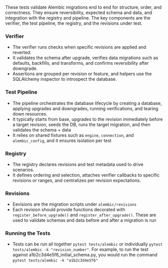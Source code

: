 These tests validate Alembic migrations end to end for structure, order, and correctness.
They ensure reversibility, expected schema and data, and integration with the registry and pipeline.
The key components are the verifier, the test pipeline, the registry, and the revisions under test.

### Verifier

- The verifier runs checks when specific revisions are applied and reverted.
- It validates the schema after upgrade, verifies data migrations such as defaults, backfills, and transforms, and confirms reversibility after downgrade.
- Assertions are grouped per revision or feature, and helpers use the SQLAlchemy inspector to introspect the database.

### Test Pipeline

- The pipeline orchestrates the database lifecycle by creating a database, applying upgrades and downgrades, running verifications, and tearing down resources.
- It typically starts from base, upgrades to the revision immediately before a target revision, seeds the DB, runs the target migration, and then validates the schema + data
- It relies on shared fixtures such as `engine`, `connection`, and `alembic_config`, and it ensures isolation per test

### Registry

- The registry declares revisions and test metadata used to drive scenarios.
- It defines ordering and selection, attaches verifier callbacks to specific revisions or ranges, and centralizes per revision expectations.

### Revisions

- Eevisions are the migration scripts under `alembic/revisions`
- Each revision should provide functions decorated with `register_before_upgrade()` and `register_after_upgrade()`. These are used to validate schemas and data before and after a migration is run

### Running the Tests

- Tests can be run all together `pytest tests/alembic` or individually `pytest tests/alembic -k "revision_number"`. For example, to run the test against a1b2c3d4e5f6_initial_schema.py, you would run the command `pytest tests/alembic -k "a1b2c3d4e5f6"`

